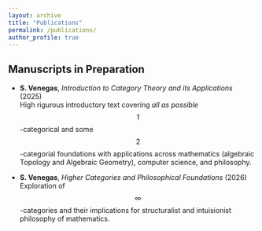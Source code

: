 ```yaml
---
layout: archive
title: "Publications"
permalink: /publications/
author_profile: true
---
```


## Manuscripts in Preparation

- **S. Venegas**, *Introduction to Category Theory and its Applications* (2025)  
  High rigurous introductory text covering *all as possible* $$1$$-categorical and some $$2$$-categorial foundations with applications across mathematics (algebraic Topology and Algebraic Geometry), computer science, and philosophy.

- **S. Venegas**, *Higher Categories and Philosophical Foundations* (2026)  
  Exploration of $$\infty$$-categories and their implications for structuralist and intuisionist philosophy of mathematics.

